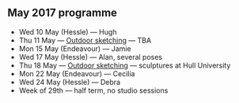 ## May 2017 programme

* Wed 10 May (Hessle) — Hugh
* Thu 11 May — <a href="/urban-sketching/" title="Urban sketching, Hull">Outdoor sketching</a> — TBA
* Mon 15 May (Endeavour) — Jamie
* Wed 17 May (Hessle) — Alan, several poses
* Thu 18 May — <a href="/urban-sketching/" title="Urban sketching, Hull">Outdoor sketching</a> — sculptures at Hull University
* Mon 22 May (Endeavour) — Cecilia
* Wed 24 May (Hessle) — Debra
* Week of 29th — half term, no studio sessions